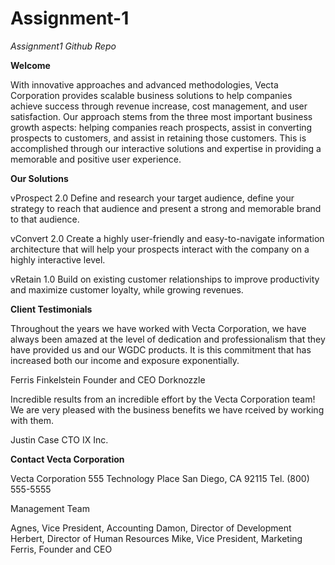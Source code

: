 # Assignment-1 
_Assignment1 Github Repo_

**Welcome**

With innovative approaches and advanced methodologies, Vecta Corporation provides scalable business solutions to help companies achieve success through revenue increase, cost management, and user satisfaction. Our approach stems from the three most important business growth aspects: helping companies reach prospects, assist in converting prospects to customers, and assist in retaining those customers. This is accomplished through our interactive solutions and expertise in providing a memorable and positive user experience.

**Our Solutions** 

vProspect 2.0
Define and research your target audience, define your strategy to reach that audience and present a strong and memorable brand to that audience.

vConvert 2.0
Create a highly user-friendly and easy-to-navigate information architecture that will help your prospects interact with the company on a highly interactive level.

vRetain 1.0
Build on existing customer relationships to improve productivity and maximize customer loyalty, while growing revenues.

**Client Testimonials**

Throughout the years we have worked with Vecta Corporation, we have always been amazed at the level of dedication and professionalism that they have provided us and our WGDC products. It is this commitment that has increased both our income and exposure exponentially.

Ferris Finkelstein
Founder and CEO
Dorknozzle

Incredible results from an incredible effort by the Vecta Corporation team! We are very pleased with the business benefits we have rceived by working with them.

Justin Case
CTO
IX Inc.

**Contact Vecta Corporation**

Vecta Corporation
555 Technology Place
San Diego, CA 92115
Tel. (800) 555-5555

Management Team

Agnes, Vice President, Accounting
Damon, Director of Development
Herbert, Director of Human Resources
Mike, Vice President, Marketing
Ferris, Founder and CEO